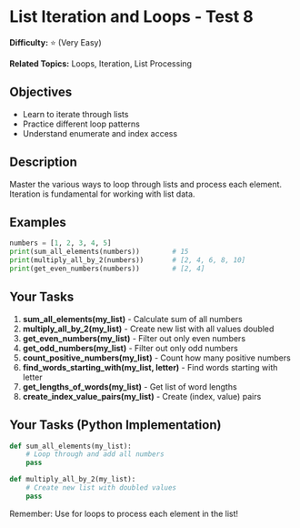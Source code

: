 # List Iteration and Loops - Test 8

**Difficulty:** ⭐ (Very Easy)

**Related Topics:** Loops, Iteration, List Processing

## Objectives

- Learn to iterate through lists
- Practice different loop patterns
- Understand enumerate and index access

## Description

Master the various ways to loop through lists and process each element. Iteration is fundamental for working with list data.

## Examples

```python
numbers = [1, 2, 3, 4, 5]
print(sum_all_elements(numbers))        # 15
print(multiply_all_by_2(numbers))       # [2, 4, 6, 8, 10]
print(get_even_numbers(numbers))        # [2, 4]
```

## Your Tasks

1. **sum_all_elements(my_list)** - Calculate sum of all numbers
2. **multiply_all_by_2(my_list)** - Create new list with all values doubled
3. **get_even_numbers(my_list)** - Filter out only even numbers
4. **get_odd_numbers(my_list)** - Filter out only odd numbers
5. **count_positive_numbers(my_list)** - Count how many positive numbers
6. **find_words_starting_with(my_list, letter)** - Find words starting with letter
7. **get_lengths_of_words(my_list)** - Get list of word lengths
8. **create_index_value_pairs(my_list)** - Create (index, value) pairs

## Your Tasks (Python Implementation)

```python
def sum_all_elements(my_list):
    # Loop through and add all numbers
    pass

def multiply_all_by_2(my_list):
    # Create new list with doubled values
    pass
```

Remember: Use for loops to process each element in the list!
